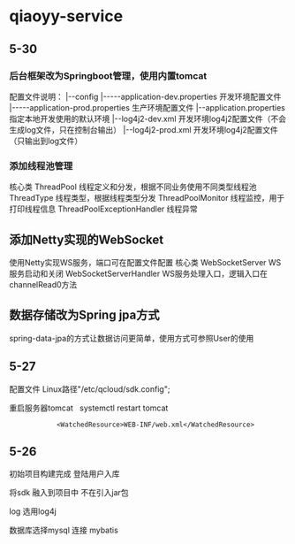 # qiaoyy-service

## 5-30

### 后台框架改为Springboot管理，使用内置tomcat
配置文件说明：
|--config
|-----application-dev.properties 开发环境配置文件
|-----application-prod.properties 生产环境配置文件
|--application.properties 指定本地开发使用的默认环境
|--log4j2-dev.xml 开发环境log4j2配置文件（不会生成log文件，只在控制台输出）
|--log4j2-prod.xml 开发环境log4j2配置文件（只输出到log文件）

### 添加线程池管理
核心类
ThreadPool 线程定义和分发，根据不同业务使用不同类型线程池
ThreadType 线程类型，根据线程类型分发
ThreadPoolMonitor 线程监控，用于打印线程信息
ThreadPoolExceptionHandler 线程异常

## 添加Netty实现的WebSocket
使用Netty实现WS服务，端口可在配置文件配置
核心类
WebSocketServer WS服务启动和关闭
WebSocketServerHandler WS服务处理入口，逻辑入口在channelRead0方法

## 数据存储改为Spring jpa方式
spring-data-jpa的方式让数据访问更简单，使用方式可参照User的使用

## 5-27

配置文件 Linux路径"/etc/qcloud/sdk.config";

重启服务器tomcat      systemctl restart tomcat

<Context path="" docBase="com.qcloud.weapp.demo">

                <WatchedResource>WEB-INF/web.xml</WatchedResource>

</Context>



## 5-26

初始项目构建完成
登陆用户入库

将sdk 融入到项目中 不在引入jar包

log 选用log4j  

数据库选择mysql 连接 mybatis

